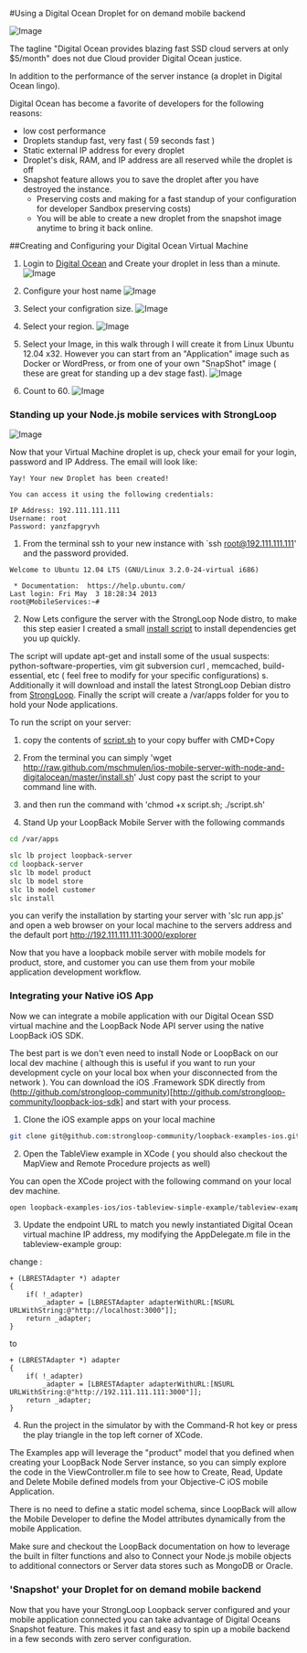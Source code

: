 #Using a Digital Ocean Droplet for on demand mobile backend

![Image](https://github.com/mschmulen/ios-mobile-server-with-node-and-digitalocean/raw/master/screenshots/splash700x400.png?raw=true)

The tagline "Digital Ocean provides blazing fast SSD cloud servers at only $5/month" does not due Cloud provider Digital Ocean justice.

In addition to the performance of the server instance (a droplet in Digital Ocean lingo).

Digital Ocean has become a favorite of developers for the following reasons:

- low cost performance 
- Droplets standup fast, very fast ( 59 seconds fast )
- Static external IP address for every droplet
- Droplet's disk, RAM, and IP address are all reserved while the droplet is off
- Snapshot feature allows you to save the droplet after you have destroyed the instance.
	- Preserving costs and making for a fast standup of your configuration for developer Sandbox  preserving costs)	
    - You will be able to create a new droplet from the snapshot image anytime to bring it back online.

##Creating and Configuring your Digital Ocean Virtual Machine

1. Login to [Digital Ocean](http://digitalocean.com ) and Create your droplet in less than a minute.
![Image](https://github.com/mschmulen/ios-mobile-server-with-node-and-digitalocean/raw/master/screenshots/digitalOceanPostLogin.png?raw=true)

1. Configure your host name
![Image](https://github.com/mschmulen/ios-mobile-server-with-node-and-digitalocean/raw/master/screenshots/digitalOceanConfigHostName.png?raw=true)

1. Select your configration size.
![Image](https://github.com/mschmulen/ios-mobile-server-with-node-and-digitalocean/raw/master/screenshots/digitalOceanConfigSize.png?raw=true)

1. Select your region.
![Image](https://github.com/mschmulen/ios-mobile-server-with-node-and-digitalocean/raw/master/screenshots/digitalOceanConfigRegion.png?raw=true)

1. Select your Image, in this walk through I will create it from Linux Ubuntu 12.04 x32.  However you can start from an "Application" image such as Docker or WordPress, or from one of your own "SnapShot" image ( these are great for standing up a dev stage fast).
![Image](https://github.com/mschmulen/ios-mobile-server-with-node-and-digitalocean/raw/master/screenshots/digitalOceanConfigImage.png?raw=true)

1. Count to 60.
![Image](https://github.com/mschmulen/ios-mobile-server-with-node-and-digitalocean/raw/master/screenshots/digitalOceanCreating.png?raw=true)

### Standing up your Node.js mobile services with StrongLoop

![Image](https://github.com/mschmulen/ios-mobile-server-with-node-and-digitalocean/raw/master/screenshots//digitalOceanActive.png?raw=true)

Now that your Virtual Machine droplet is up, check your email for your login, password and IP Address.
The email will look like:

```
Yay! Your new Droplet has been created!

You can access it using the following credentials:

IP Address: 192.111.111.111
Username: root
Password: yanzfapgryvh
```

1. From the terminal ssh to your new instance with `ssh root@192.111.111.111' and the password provided.
```
Welcome to Ubuntu 12.04 LTS (GNU/Linux 3.2.0-24-virtual i686)

 * Documentation:  https://help.ubuntu.com/
Last login: Fri May  3 18:28:34 2013
root@MobileServices:~#
```

2. Now Lets configure the server with the StrongLoop Node distro, to make this step easier I created a small [install script](https://github.com/mschmulen/ios-mobile-server-with-node-and-digitalocean/blob/master/install.sh) to install dependencies get you up quickly.

The script will update apt-get and install some of the usual suspects: python-software-properties, vim git subversion curl , memcached, build-essential, etc ( feel free to modify for your specific configurations)
s. Additionally it will download and install the latest StrongLoop Debian distro from [StrongLoop](StrongLoop.com).  Finally the script will create a /var/apps folder for you to hold your Node applications.

To run the script on your server:
  1. copy the contents of [script.sh](https://github.com/mschmulen/ios-mobile-server-with-node-and-digitalocean/blob/master/install.sh) to your copy buffer with CMD+Copy
  2. From the terminal you can simply 'wget http://raw.github.com/mschmulen/ios-mobile-server-with-node-and-digitalocean/master/install.sh'
Just copy past the script to your command line with. 
  3. and then run the command with 'chmod +x script.sh; ./script.sh'

3. Stand Up your LoopBack Mobile Server with the following commands

```sh
cd /var/apps

slc lb project loopback-server
cd loopback-server
slc lb model product
slc lb model store
slc lb model customer
slc install
```

you can verify the installation by starting your server with
'slc run app.js' and open a web browser on your local machine to the servers address and the default port http://192.111.111.111:3000/explorer

Now that you have a loopback mobile server with mobile models for product, store, and customer you can use them from your mobile application development workflow.

### Integrating your Native iOS App

Now we can integrate a mobile application with our Digital Ocean SSD virtual machine and the LoopBack Node API server using the native LoopBack iOS SDK.

The best part is we don't even need to install Node or LoopBack on our local dev machine ( although this is useful if you want to run your development cycle on your local box when your disconnected from the network ).  You can download the iOS .Framework SDK directly from (http://github.com/strongloop-community)[http://github.com/strongloop-community/loopback-ios-sdk] and start with your process.

1. Clone the iOS example apps on your local machine

```sh
git clone git@github.com:strongloop-community/loopback-examples-ios.git
```

2. Open the TableView example in XCode ( you should also checkout the MapView and Remote Procedure projects as well)

You can open the XCode project with the following command on your local dev machine.

```sh
open loopback-examples-ios/ios-tableview-simple-example/tableview-example.xcodeproj
```

3. Update the endpoint URL to match you newly instantiated Digital Ocean virtual machine IP address, my modifying the AppDelegate.m file in the tableview-example group:

change :

```
+ (LBRESTAdapter *) adapter
{
    if( !_adapter)
        _adapter = [LBRESTAdapter adapterWithURL:[NSURL URLWithString:@"http://localhost:3000"]];
    return _adapter;
}
```

to

```
+ (LBRESTAdapter *) adapter
{
    if( !_adapter)
        _adapter = [LBRESTAdapter adapterWithURL:[NSURL URLWithString:@"http://192.111.111.111:3000"]];
    return _adapter;
}
```

4. Run the project in the simulator by with the Command-R hot key or press the play triangle in the top left corner of XCode.

The Examples app will leverage the "product" model that you defined when creating your LoopBack Node Server instance, so you can simply explore the code in the ViewController.m file to see how to Create, Read, Update and Delete Mobile defined models from your Objective-C iOS mobile Application.

There is no need to define a static model schema, since LoopBack will allow the Mobile Developer to define the Model attributes dynamically from the mobile Application.

Make sure and checkout the LoopBack documentation on how to leverage the built in filter functions and also to Connect your Node.js mobile objects to additional connectors or Server data stores such as MongoDB or Oracle.

### 'Snapshot' your Droplet for on demand mobile backend

Now that you have your StrongLoop Loopback server configured and your mobile application connected you can take advantage of Digital Oceans Snapshot feature.  This makes it fast and easy to spin up a mobile backend in a few seconds with zero server configuration.
